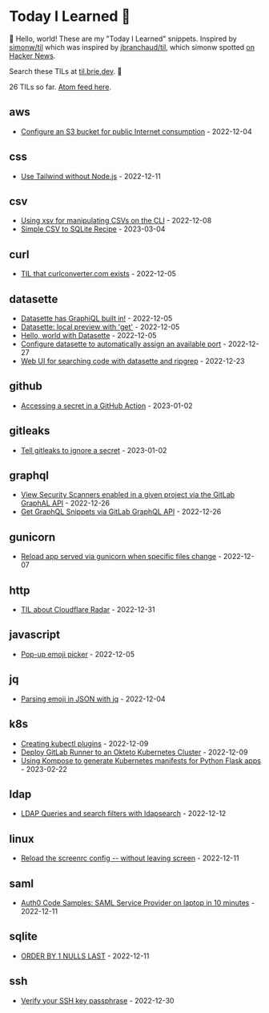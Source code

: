# Today I Learned 🎒

👋 Hello, world! These are my "Today I Learned" snippets. Inspired by [simonw/til](https://github.com/simonw/til) which was inspired by [jbranchaud/til](https://github.com/jbranchaud/til), which simonw spotted [on Hacker News](https://news.ycombinator.com/item?id=22908044).

Search these TILs at [til.brie.dev](https://til.brie.dev). 🚀  

<!-- count starts -->26<!-- count ends --> TILs so far. <a href="https://til.simonwillison.net/til/feed.atom">Atom feed here</a>.

<!-- index starts -->
## aws

* [Configure an S3 bucket for public Internet consumption](https://github.com/bbbbbrie/til/blob/main/aws/configure-s3-web.md) - 2022-12-04

## css

* [Use Tailwind without  Node.js](https://github.com/bbbbbrie/til/blob/main/css/use-tailwind-without-node-js.md) - 2022-12-11

## csv

* [Using xsv for manipulating CSVs on the CLI](https://github.com/bbbbbrie/til/blob/main/csv/xsv-for-inspecting-csvs-on-the-cli.md) - 2022-12-08
* [Simple CSV to SQLite Recipe](https://github.com/bbbbbrie/til/blob/main/csv/csv-to-sqlite.md) - 2023-03-04

## curl

* [TIL that curlconverter.com exists](https://github.com/bbbbbrie/til/blob/main/curl/curlconverter.com.md) - 2022-12-05

## datasette

* [Datasette has GraphiQL built in!](https://github.com/bbbbbrie/til/blob/main/datasette/graphql-built-in.md) - 2022-12-05
* [Datasette: local preview with 'get'](https://github.com/bbbbbrie/til/blob/main/datasette/local-preview.md) - 2022-12-05
* [Hello, world with Datasette](https://github.com/bbbbbrie/til/blob/main/datasette/hello-world-datasette.md) - 2022-12-05
* [Configure datasette to automatically assign an available port](https://github.com/bbbbbrie/til/blob/main/datasette/datasette-automatically-assign-available-port.md) - 2022-12-27
* [Web UI for searching code with datasette and ripgrep](https://github.com/bbbbbrie/til/blob/main/datasette/webui-for-searching-code-with-datasette-and-ripgrep.md) - 2022-12-23

## github

* [Accessing a secret in a GitHub Action](https://github.com/bbbbbrie/til/blob/main/github/accessing-secrets-github-action.md) - 2023-01-02

## gitleaks

* [Tell gitleaks to ignore a secret](https://github.com/bbbbbrie/til/blob/main/gitleaks/ignoring-a-secret-in-gitleaks.md) - 2023-01-02

## graphql

* [View Security Scanners enabled in a given project via the GitLab GraphAL API](https://github.com/bbbbbrie/til/blob/main/graphql/view-security-scanners-project-gitlab-graphql-api.md) - 2022-12-26
* [Get GraphQL Snippets via GitLab GraphQL API](https://github.com/bbbbbrie/til/blob/main/graphql/get-snippets-via-graphql.md) - 2022-12-26

## gunicorn

* [Reload app served via gunicorn when specific files change](https://github.com/bbbbbrie/til/blob/main/gunicorn/reload-when-file-changes.md) - 2022-12-07

## http

* [TIL about Cloudflare Radar](https://github.com/bbbbbrie/til/blob/main/http/cloudflare-radar.md) - 2022-12-31

## javascript

* [Pop-up emoji picker](https://github.com/bbbbbrie/til/blob/main/javascript/pop-up-emoji-picker.md) - 2022-12-05

## jq

* [Parsing emoji in JSON with jq](https://github.com/bbbbbrie/til/blob/main/jq/parsing-emoji.md) - 2022-12-04

## k8s

* [Creating kubectl plugins](https://github.com/bbbbbrie/til/blob/main/k8s/creating-kubectl-plugins.md) - 2022-12-09
* [Deploy GitLab Runner to an Okteto Kubernetes Cluster](https://github.com/bbbbbrie/til/blob/main/k8s/deploy-gitlab-runner-okteto.md) - 2022-12-09
* [Using Kompose to generate Kubernetes manifests for Python Flask apps](https://github.com/bbbbbrie/til/blob/main/k8s/kompose-generate-kubernetes-manifest-for-flask-app.md) - 2023-02-22

## ldap

* [LDAP Queries and search filters with ldapsearch](https://github.com/bbbbbrie/til/blob/main/ldap/ldapsearch-with-forumsys-test-server.md) - 2022-12-12

## linux

* [Reload the screenrc config -- without leaving screen](https://github.com/bbbbbrie/til/blob/main/linux/reload-screenrc-in-same-session.md) - 2022-12-11

## saml

* [Auth0 Code Samples: SAML Service Provider on laptop in 10 minutes](https://github.com/bbbbbrie/til/blob/main/saml/auth0-code-samples.md) - 2022-12-11

## sqlite

* [ORDER BY 1 NULLS LAST](https://github.com/bbbbbrie/til/blob/main/sqlite/order-by-1-nulls-last.md) - 2022-12-11

## ssh

* [Verify your SSH key passphrase](https://github.com/bbbbbrie/til/blob/main/ssh/validate-ssh-key-passphrase.md) - 2022-12-30
<!-- index ends -->
